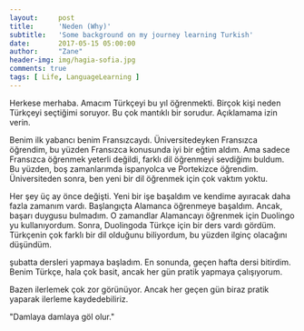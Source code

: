 ```yaml
---
layout:     post
title:      'Neden (Why)'
subtitle:   'Some background on my journey learning Turkish'
date:       2017-05-15 05:00:00
author:     "Zane"
header-img: img/hagia-sofia.jpg
comments: true
tags: [ Life, LanguageLearning ]
---
```


Herkese merhaba. Amacım Türkçeyi bu yıl öğrenmekti. Birçok kişi neden Türkçeyi seçtiğimi soruyor. Bu çok mantıklı bir sorudur. Açıklamama izin verin.

Benim ilk yabancı benim Fransızcaydı. Üniversitedeyken Fransızca öğrendim, bu yüzden Fransızca konusunda iyi bir eğtim aldım. Ama sadece Fransızca öğrenmek yeterli değildi, farklı dil öğrenmeyi sevdiğimı buldum. Bu yüzden, boş zamanlarımda ispanyolca ve Portekizce öğrendim. Üniversiteden sonra, ben yeni bir dil öğrenmek için çok vaktım yoktu. 

Her şey üç ay önce değişti. Yeni bir işe başaldım ve kendime ayıracak daha fazla zamanım vardı. Başlangıçta Alamanca öğrenmeye başaldım. Ancak, başarı duygusu bulmadım. O zamandlar Alamancayı öğrenmek için Duolingo yu kullanıyordum. Sonra, Duolingoda Türkçe için bir ders vardı gördüm. Türkçenin çok farklı bir dil olduğunu biliyordum, bu yüzden ilginç olacağını düşündüm.

şubatta dersleri yapmaya başladım. En sonunda, geçen hafta dersi bitirdim. Benim Türkçe, hala çok basit, ancak her gün pratik yapmaya çalışıyorum. 

Bazen ilerlemek çok zor görünüyor. Ancak her geçen gün biraz pratik yaparak ilerleme kaydedebiliriz.

"Damlaya damlaya göl olur."